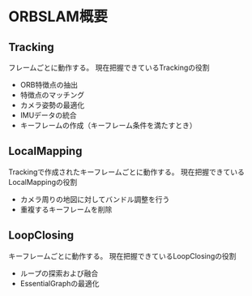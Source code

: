 # ORBSLAM概要

## Tracking

フレームごとに動作する。
現在把握できているTrackingの役割

- ORB特徴点の抽出
- 特徴点のマッチング
- カメラ姿勢の最適化
- IMUデータの統合
- キーフレームの作成（キーフレーム条件を満たすとき）

## LocalMapping

Trackingで作成されたキーフレームごとに動作する。
現在把握できているLocalMappingの役割

- カメラ周りの地図に対してバンドル調整を行う
- 重複するキーフレームを削除

## LoopClosing

キーフレームごとに動作する。
現在把握できているLoopClosingの役割

- ループの探索および融合
- EssentialGraphの最適化
